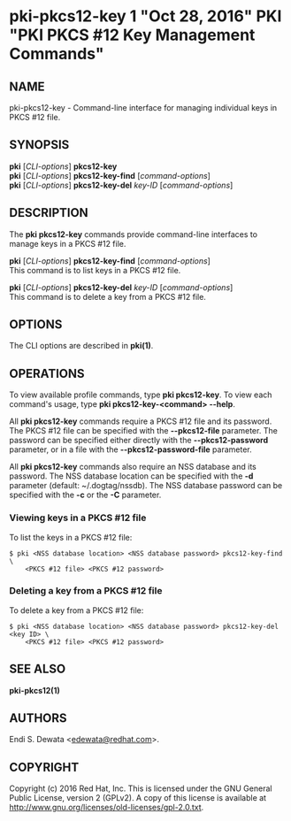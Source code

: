 # pki-pkcs12-key 1 "Oct 28, 2016" PKI "PKI PKCS #12 Key Management Commands"

## NAME

pki-pkcs12-key - Command-line interface for managing individual keys in PKCS #12 file.

## SYNOPSIS

**pki** [*CLI-options*] **pkcs12-key**  
**pki** [*CLI-options*] **pkcs12-key-find** [*command-options*]  
**pki** [*CLI-options*] **pkcs12-key-del** *key-ID* [*command-options*]  

## DESCRIPTION

The **pki pkcs12-key** commands provide command-line interfaces to manage keys in a PKCS #12 file.

**pki** [*CLI-options*] **pkcs12-key-find** [*command-options*]  
    This command is to list keys in a PKCS #12 file.

**pki** [*CLI-options*] **pkcs12-key-del** *key-ID* [*command-options*]  
    This command is to delete a key from a PKCS #12 file.

## OPTIONS

The CLI options are described in **pki(1)**.

## OPERATIONS

To view available profile commands, type **pki pkcs12-key**.
To view each command's usage, type **pki pkcs12-key-&lt;command&gt; --help**.

All **pki pkcs12-key** commands require a PKCS #12 file and its password.
The PKCS #12 file can be specified with the **--pkcs12-file** parameter.
The password can be specified either directly with the **--pkcs12-password** parameter,
or in a file with the **--pkcs12-password-file** parameter.

All **pki pkcs12-key** commands also require an NSS database and its password.
The NSS database location can be specified with the **-d** parameter (default: ~/.dogtag/nssdb).
The NSS database password can be specified with the **-c** or the **-C** parameter.

### Viewing keys in a PKCS #12 file

To list the keys in a PKCS #12 file:

```
$ pki <NSS database location> <NSS database password> pkcs12-key-find \
    <PKCS #12 file> <PKCS #12 password>
```

### Deleting a key from a PKCS #12 file

To delete a key from a PKCS #12 file:

```
$ pki <NSS database location> <NSS database password> pkcs12-key-del <key ID> \
    <PKCS #12 file> <PKCS #12 password>
```

## SEE ALSO

**pki-pkcs12(1)**

## AUTHORS

Endi S. Dewata &lt;edewata@redhat.com&gt;.

## COPYRIGHT

Copyright (c) 2016 Red Hat, Inc.
This is licensed under the GNU General Public License, version 2 (GPLv2).
A copy of this license is available at http://www.gnu.org/licenses/old-licenses/gpl-2.0.txt.
